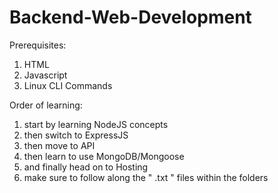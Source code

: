 # Backend-Web-Development

Prerequisites:
1. HTML
2. Javascript
3. Linux CLI Commands

Order of learning:
1. start by learning NodeJS concepts
2. then switch to ExpressJS
3. then move to API
4. then learn to use MongoDB/Mongoose
5. and finally head on to Hosting
6. make sure to follow along the " .txt " files within the folders
